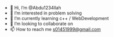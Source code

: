 - 👋 Hi, I’m @Abdu1234llah
- 👀 I’m interested in problem solving 
- 🌱 I’m currently learning c++ / WebDevelopment
- 💞️ I’m looking to collaborate on 
- 📫 How to reach me s01451999@gmail.com

<!---
Abdu1234llah/Abdu1234llah is a ✨ special ✨ repository because its `README.md` (this file) appears on your GitHub profile.
You can click the Preview link to take a look at your changes.
--->
